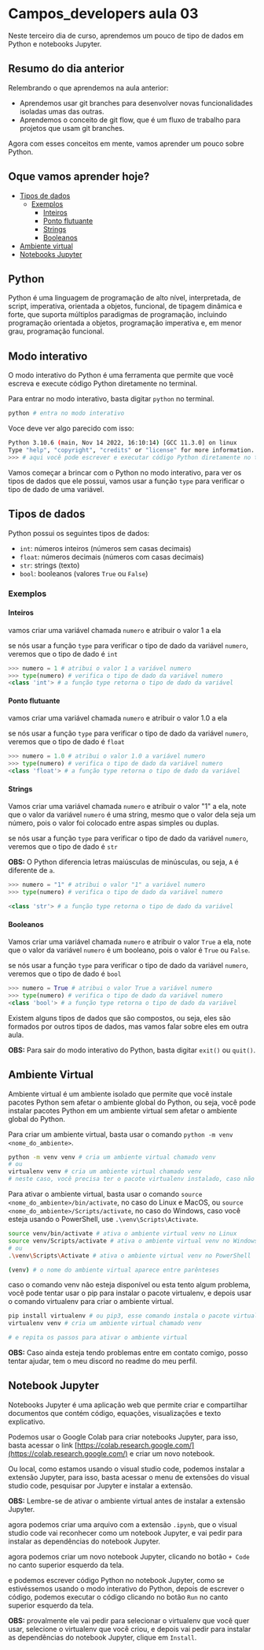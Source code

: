 # Campos_developers aula 03

Neste terceiro dia de curso, aprendemos um pouco de tipo de dados em Python e notebooks Jupyter.

## Resumo do dia anterior

Relembrando o que aprendemos na aula anterior:

- Aprendemos usar git branches para desenvolver novas funcionalidades isoladas umas das outras.
- Aprendemos o conceito de git flow, que é um fluxo de trabalho para projetos que usam git branches.

Agora com esses conceitos em mente, vamos aprender um pouco sobre Python.

## Oque vamos aprender hoje?

- [Tipos de dados](#tipos-de-dados)
  - [Exemplos](#exemplos)
    - [Inteiros](#inteiros)
    - [Ponto flutuante](#ponto-flutuante)
    - [Strings](#strings)
    - [Booleanos](#booleanos)
- [Ambiente virtual](#ambiente-virtual)
- [Notebooks Jupyter](#notebook-jupyter)

## Python

Python é uma linguagem de programação de alto nível, interpretada, de script, imperativa, orientada a objetos, funcional, de tipagem dinâmica e forte, que suporta múltiplos paradigmas de programação, incluindo programação orientada a objetos, programação imperativa e, em menor grau, programação funcional.


## Modo interativo

O modo interativo do Python é uma ferramenta que permite que você escreva e execute código Python diretamente no terminal.

Para entrar no modo interativo, basta digitar `python` no terminal.

```bash
python # entra no modo interativo
```

Voce deve ver algo parecido com isso:

```bash
Python 3.10.6 (main, Nov 14 2022, 16:10:14) [GCC 11.3.0] on linux
Type "help", "copyright", "credits" or "license" for more information.
>>> # aqui você pode escrever e executar código Python diretamente no terminal
```

Vamos começar a brincar com o Python no modo interativo, para ver os tipos de dados que ele possui, vamos usar a função `type` para verificar o tipo de dado de uma variável.

## Tipos de dados

Python possui os seguintes tipos de dados:

- `int`: números inteiros (números sem casas decimais)
- `float`: números decimais (números com casas decimais)
- `str`: strings (texto)
- `bool`: booleanos (valores `True` ou `False`)

### Exemplos

#### Inteiros

vamos criar uma variável chamada `numero` e atribuir o valor 1 a ela

se nós usar a função `type` para verificar o tipo de dado da variável `numero`, veremos que o tipo de dado é `int`

```python
>>> numero = 1 # atribui o valor 1 a variável numero
>>> type(numero) # verifica o tipo de dado da variável numero
<class 'int'> # a função type retorna o tipo de dado da variável
```

#### Ponto flutuante

vamos criar uma variável chamada `numero` e atribuir o valor 1.0 a ela

se nós usar a função `type` para verificar o tipo de dado da variável `numero`, veremos que o tipo de dado é `float`

```python
>>> numero = 1.0 # atribui o valor 1.0 a variável numero
>>> type(numero) # verifica o tipo de dado da variável numero
<class 'float'> # a função type retorna o tipo de dado da variável
```

#### Strings

Vamos criar uma variável chamada `numero` e atribuir o valor "1" a ela, note que o valor da variável `numero` é uma string, mesmo que o valor dela seja um número, pois o valor foi colocado entre aspas simples ou duplas.

se nós usar a função `type` para verificar o tipo de dado da variável `numero`, veremos que o tipo de dado é `str`

**OBS:** O Python diferencia letras maiúsculas de minúsculas, ou seja, `A` é diferente de `a`.

```python
>>> numero = "1" # atribui o valor "1" a variável numero
>>> type(numero) # verifica o tipo de dado da variável numero

<class 'str'> # a função type retorna o tipo de dado da variável
```

#### Booleanos

Vamos criar uma variável chamada `numero` e atribuir o valor `True` a ela, note que o valor da variável `numero` é um booleano, pois o valor é `True` ou `False`.

se nós usar a função `type` para verificar o tipo de dado da variável `numero`, veremos que o tipo de dado é `bool`

```python
>>> numero = True # atribui o valor True a variável numero
>>> type(numero) # verifica o tipo de dado da variável numero
<class 'bool'> # a função type retorna o tipo de dado da variável
```

Existem alguns tipos de dados que são compostos, ou seja, eles são formados por outros tipos de dados, mas vamos falar sobre eles em outra aula.

**OBS:** Para sair do modo interativo do Python, basta digitar `exit()` ou `quit()`.

## Ambiente Virtual

Ambiente virtual é um ambiente isolado que permite que você instale pacotes Python sem afetar o ambiente global do Python, ou seja, você pode instalar pacotes Python em um ambiente virtual sem afetar o ambiente global do Python.

Para criar um ambiente virtual, basta usar o comando `python -m venv <nome_do_ambiente>`.

```bash
python -m venv venv # cria um ambiente virtual chamado venv
# ou
virtualenv venv # cria um ambiente virtual chamado venv
# neste caso, você precisa ter o pacote virtualenv instalado, caso não tenha, use o comando pip install virtualenv
```

Para ativar o ambiente virtual, basta usar o comando `source <nome_do_ambiente>/bin/activate`, no caso do Linux e MacOS, ou `source <nome_do_ambiente>/Scripts/activate`, no caso do Windows, caso você esteja usando o PowerShell, use `.\venv\Scripts\Activate`.

```bash
source venv/bin/activate # ativa o ambiente virtual venv no Linux
source venv/Scripts/activate # ativa o ambiente virtual venv no Windows
# ou
.\venv\Scripts\Activate # ativa o ambiente virtual venv no PowerShell

(venv) # o nome do ambiente virtual aparece entre parênteses
```

caso o comando venv não esteja disponível ou esta tento algum problema, você pode tentar usar o pip para instalar o pacote virtualenv, e depois usar o comando virtualenv para criar o ambiente virtual.

```bash
pip install virtualenv # ou pip3, esse comando instala o pacote virtualenv
virtualenv venv # cria um ambiente virtual chamado venv

# e repita os passos para ativar o ambiente virtual
```

**OBS:** Caso ainda esteja tendo problemas entre em contato comigo, posso tentar ajudar, tem o meu discord no readme do meu perfil.

## Notebook Jupyter

Notebooks Jupyter é uma aplicação web que permite criar e compartilhar documentos que contém código, equações, visualizações e texto explicativo.

Podemos usar o Google Colab para criar notebooks Jupyter, para isso, basta acessar o link
[https://colab.research.google.com/](https://colab.research.google.com/) e criar um novo notebook.

Ou local, como estamos usando o visual studio code, podemos instalar a extensão Jupyter, para isso, basta acessar o menu de extensões do visual studio code, pesquisar por Jupyter e instalar a extensão.

**OBS:** Lembre-se de ativar o ambiente virtual antes de instalar a extensão Jupyter.

agora podemos criar uma arquivo com a extensão `.ipynb`, que o visual studio code vai reconhecer como um notebook Jupyter, e vai pedir para instalar as dependências do notebook Jupyter.

agora podemos criar um novo notebook Jupyter, clicando no botão `+ Code` no canto superior esquerdo da tela.

e podemos escrever código Python no notebook Jupyter, como se estivéssemos usando o modo interativo do Python, depois de escrever o código, podemos executar o código clicando no botão `Run` no canto superior esquerdo da tela.

**OBS:** provalmente ele vai pedir para selecionar o virtualenv que você quer usar, selecione o virtualenv que você criou, e depois vai pedir para instalar as dependências do notebook Jupyter, clique em `Install`.
